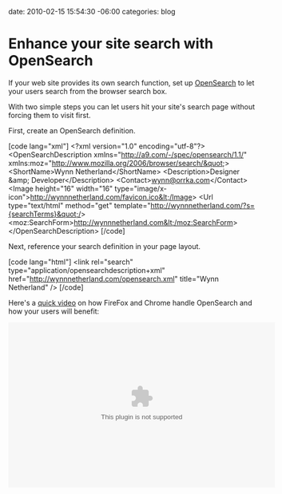 date: 2010-02-15 15:54:30 -06:00
categories: blog

# Enhance your site search with OpenSearch
If your web site provides its own search function, set up <a href="http://www.opensearch.org/Home">OpenSearch</a> to let your users search from the browser search box.<!--more-->

With two simple steps you can let users hit your site's search page without forcing them to visit first.

First, create an OpenSearch definition.

[code lang="xml"]
&lt;?xml version=&quot;1.0&quot; encoding=&quot;utf-8&quot;?&gt;
&lt;OpenSearchDescription xmlns=&quot;http://a9.com/-/spec/opensearch/1.1/&quot;
                       xmlns:moz=&quot;http://www.mozilla.org/2006/browser/search/&quot;&gt;
&lt;ShortName&gt;Wynn Netherland&lt;/ShortName&gt;
&lt;Description&gt;Designer &amp;amp; Developer&lt;/Description&gt;
&lt;Contact&gt;wynn@orrka.com&lt;/Contact&gt;
&lt;Image height=&quot;16&quot; width=&quot;16&quot; type=&quot;image/x-icon&quot;&gt;http://wynnnetherland.com/favicon.ico&lt;/Image&gt;
&lt;Url type=&quot;text/html&quot; method=&quot;get&quot; template=&quot;http://wynnnetherland.com/?s={searchTerms}&quot;/&gt;
&lt;moz:SearchForm&gt;http://wynnnetherland.com&lt;/moz:SearchForm&gt;
&lt;/OpenSearchDescription&gt;
[/code]

Next, reference your search definition in your page layout.

[code lang="html"]
&lt;link rel=&quot;search&quot; type=&quot;application/opensearchdescription+xml&quot; href=&quot;http://wynnnetherland.com/opensearch.xml&quot; title=&quot;Wynn Netherland&quot; /&gt;
[/code]

Here's a <a href="http://screenr.com/AKx">quick video</a> on how FireFox and Chrome handle OpenSearch and how your users will benefit:

<object classid='clsid:d27cdb6e-ae6d-11cf-96b8-444553540000' codebase='http://download.macromedia.com/pub/shockwave/cabs/flash/swflash.cab#version=9,0,115,0' width='534' height='331'><param name='movie' value='http://screenr.com/Content/assets/screenr_1116090935.swf' /><param name='flashvars' value='i=47387' /><param name='allowFullScreen' value='true' /><embed src='http://screenr.com/Content/assets/screenr_1116090935.swf' flashvars='i=47387' allowFullScreen='true' width='534' height='331' pluginspage='http://www.macromedia.com/go/getflashplayer'></embed></object>
